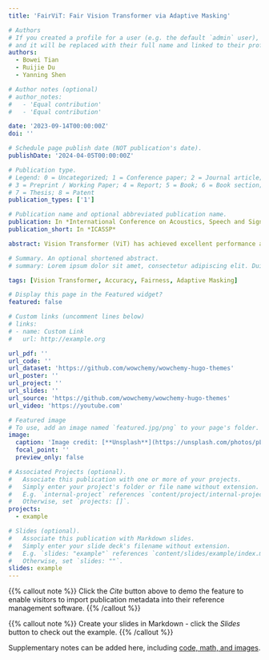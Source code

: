 ```yaml
---
title: 'FairViT: Fair Vision Transformer via Adaptive Masking'

# Authors
# If you created a profile for a user (e.g. the default `admin` user), write the username (folder name) here
# and it will be replaced with their full name and linked to their profile.
authors:
  - Bowei Tian
  - Ruijie Du
  - Yanning Shen

# Author notes (optional)
# author_notes:
#   - 'Equal contribution'
#   - 'Equal contribution'

date: '2023-09-14T00:00:00Z'
doi: ''

# Schedule page publish date (NOT publication's date).
publishDate: '2024-04-05T00:00:00Z'

# Publication type.
# Legend: 0 = Uncategorized; 1 = Conference paper; 2 = Journal article;
# 3 = Preprint / Working Paper; 4 = Report; 5 = Book; 6 = Book section;
# 7 = Thesis; 8 = Patent
publication_types: ['1']

# Publication name and optional abbreviated publication name.
publication: In *International Conference on Acoustics, Speech and Signal Processing*
publication_short: In *ICASSP*

abstract: Vision Transformer (ViT) has achieved excellent performance and demonstrated its promising potential on various computer vision tasks. The wide deployment of ViT in real-world tasks requires a thorough understanding of the societal impact of the model. However, most ViTs do not take fairness into account and existing fairness-aware algorithms designed for CNNs do not perform well on ViT. It is necessary to develop a new fair ViT framework. Moreover, previous works typically sacrifice accuracy for fairness. Therefore, we aim to develop an algorithm that improves fairness without sacrificing accuracy too much. To this end, we introduce a novel distance loss, and deploy adaptive fairness-aware masks on attention layers to improve fairness, which are updated with model parameters. Experimental results show the proposed methods achieve higher accuracy than alternatives, 6.72% higher than the best alternative while reaching a similar fairness result.

# Summary. An optional shortened abstract.
# summary: Lorem ipsum dolor sit amet, consectetur adipiscing elit. Duis posuere tellus ac convallis placerat. Proin tincidunt magna sed ex sollicitudin condimentum.

tags: [Vision Transformer, Accuracy, Fairness, Adaptive Masking]

# Display this page in the Featured widget?
featured: false

# Custom links (uncomment lines below)
# links:
# - name: Custom Link
#   url: http://example.org

url_pdf: ''
url_code: ''
url_dataset: 'https://github.com/wowchemy/wowchemy-hugo-themes'
url_poster: ''
url_project: ''
url_slides: ''
url_source: 'https://github.com/wowchemy/wowchemy-hugo-themes'
url_video: 'https://youtube.com'

# Featured image
# To use, add an image named `featured.jpg/png` to your page's folder.
image:
  caption: 'Image credit: [**Unsplash**](https://unsplash.com/photos/pLCdAaMFLTE)'
  focal_point: ''
  preview_only: false

# Associated Projects (optional).
#   Associate this publication with one or more of your projects.
#   Simply enter your project's folder or file name without extension.
#   E.g. `internal-project` references `content/project/internal-project/index.md`.
#   Otherwise, set `projects: []`.
projects:
  - example

# Slides (optional).
#   Associate this publication with Markdown slides.
#   Simply enter your slide deck's filename without extension.
#   E.g. `slides: "example"` references `content/slides/example/index.md`.
#   Otherwise, set `slides: ""`.
slides: example
---
```


{{% callout note %}}
Click the _Cite_ button above to demo the feature to enable visitors to import publication metadata into their reference management software.
{{% /callout %}}

{{% callout note %}}
Create your slides in Markdown - click the _Slides_ button to check out the example.
{{% /callout %}}

Supplementary notes can be added here, including [code, math, and images](https://wowchemy.com/docs/writing-markdown-latex/).
